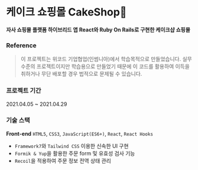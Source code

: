 # 케이크 쇼핑몰 CakeShop🍰

**자사 쇼핑몰 플랫폼 하이브리드 앱**
**React와 Ruby On Rails로 구현한 케이크샵 쇼핑몰**


### Reference
> 이 프로젝트는 위코드 기업협업(인썸니아)에서 학습목적으로 만들었습니다. 실무수준의 프로젝트이지만 학습용으로 만들었기 때문에 이 코드를 활용하여 이득을 취하거나 무단 배포할 경우 법적으로 문제될 수 있습니다.


### 프로젝트 기간
2021.04.05 ~ 2021.04.29

### 기술 스택
**Front-end**
`HTML5`, `CSS3`, `JavaScript(ES6+)`, `React`, `React Hooks`



- `Framework7`와 `Tailwind CSS` 이용한 신속한 UI 구현
- `Formik & Yup`을 활용한 주문 form 및 유효성 검사 기능
- `Recoil`을 적용하여 주문 정보 전역 상태 관리
